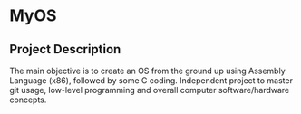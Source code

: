 # MyOS

## Project Description
The main objective is to create an OS from the ground up using Assembly Language (x86), followed by some C coding. Independent project to master git usage, low-level programming and overall computer software/hardware concepts.